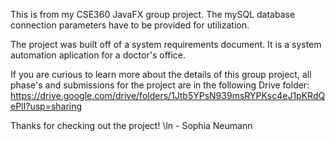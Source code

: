 This is from my CSE360 JavaFX group project. The mySQL database connection parameters have to be provided for utilization. 

The project was built off of a system requirements document. It is a system automation aplication for a doctor's office. 

If you are curious to learn more about the details of this group project, all phase's and submissions for the project are in the following Drive folder: 
https://drive.google.com/drive/folders/1Jtb5YPsN939msRYPKsc4eJ1pKRdQePlI?usp=sharing

Thanks for checking out the project!
\ln \- Sophia Neumann
